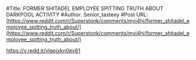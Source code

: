 #Title: FORMER SHITADEL EMPLOYEE SPITTING TRUTH ABOUT DARKPOOL ACTIVITY
#Author: Senior_tasteey
#Post URL: [https://www.reddit.com/r/Superstonk/comments/myi4hj/former_shitadel_employee_spitting_truth_about/](https://www.reddit.com/r/Superstonk/comments/myi4hj/former_shitadel_employee_spitting_truth_about/)


https://v.redd.it/vlqpjxkn0ev61